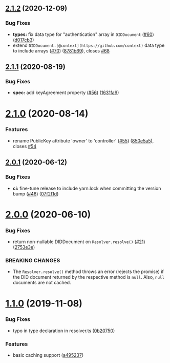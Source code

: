 ## [2.1.2](https://github.com/decentralized-identity/rchain-did-resolver/compare/2.1.1...2.1.2) (2020-12-09)


### Bug Fixes

* **types:** fix data type for "authentication" array in `DIDDocument` ([#60](https://github.com/decentralized-identity/rchain-did-resolver/issues/60)) ([d017cb3](https://github.com/decentralized-identity/rchain-did-resolver/commit/d017cb32cc24ec84994d1b7c4fb56126a796dfff))
* extend `DIDDocument.[@context](https://github.com/context)` data type to include arrays ([#70](https://github.com/decentralized-identity/rchain-did-resolver/issues/70)) ([8781b69](https://github.com/decentralized-identity/rchain-did-resolver/commit/8781b691ebeacd24a185b96ae33d8426309df9a4)), closes [#68](https://github.com/decentralized-identity/rchain-did-resolver/issues/68)

## [2.1.1](https://github.com/decentralized-identity/rchain-did-resolver/compare/2.1.0...2.1.1) (2020-08-19)


### Bug Fixes

* **spec:** add keyAgreement property ([#56](https://github.com/decentralized-identity/rchain-did-resolver/issues/56)) ([1631fa9](https://github.com/decentralized-identity/rchain-did-resolver/commit/1631fa91cac0888c039c84a543855193081273e3))

# [2.1.0](https://github.com/decentralized-identity/rchain-did-resolver/compare/2.0.1...2.1.0) (2020-08-14)


### Features

* rename PublicKey attribute 'owner' to 'controller' ([#55](https://github.com/decentralized-identity/rchain-did-resolver/issues/55)) ([850e5a5](https://github.com/decentralized-identity/rchain-did-resolver/commit/850e5a5ce8eb3f2a018bc489c5c3228f14a88a23)), closes [#54](https://github.com/decentralized-identity/rchain-did-resolver/issues/54)

## [2.0.1](https://github.com/decentralized-identity/rchain-did-resolver/compare/2.0.0...2.0.1) (2020-06-12)


### Bug Fixes

* **ci:** fine-tune release to include yarn.lock when committing the version bump ([#46](https://github.com/decentralized-identity/rchain-did-resolver/issues/46)) ([07f2f1d](https://github.com/decentralized-identity/rchain-did-resolver/commit/07f2f1d62b097abf04518a2e70392bdeeb63da1f))

# [2.0.0](https://github.com/decentralized-identity/rchain-did-resolver/compare/1.1.0...2.0.0) (2020-06-10)


### Bug Fixes

* return non-nullable DIDDocument on `Resolver.resolve()` ([#21](https://github.com/decentralized-identity/rchain-did-resolver/issues/21)) ([2753e3e](https://github.com/decentralized-identity/rchain-did-resolver/commit/2753e3ec8383c88fb390733f7086fdf963e95917))


### BREAKING CHANGES

* The `Resolver.resolve()` method throws an error (rejects the promise) if the DID document returned by the respective method is `null`.
Also, `null` documents are not cached.

# [1.1.0](https://github.com/decentralized-identity/rchain-did-resolver/compare/v1.0.0...1.1.0) (2019-11-08)


### Bug Fixes

* typo in type declaration in resolver.ts ([0b20750](https://github.com/decentralized-identity/rchain-did-resolver/commit/0b207501c3f6fb7f0556268093e8d8db272ea2ee))


### Features

* basic caching support ([a495237](https://github.com/decentralized-identity/rchain-did-resolver/commit/a4952378dd1f2168d4022dcc50c2c55ad4adf65d))

